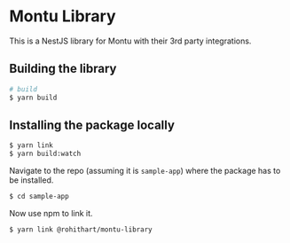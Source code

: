 # Montu Library

This is a NestJS library for Montu with their 3rd party integrations.

## Building the library

```bash
# build
$ yarn build
```

## Installing the package locally

```bash
$ yarn link
$ yarn build:watch
```

Navigate to the repo (assuming it is `sample-app`) where the package has to be installed.

```bash
$ cd sample-app
```

Now use npm to link it.

```bash
$ yarn link @rohithart/montu-library
```
